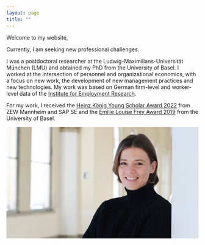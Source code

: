 ```yaml
---
layout: page
title: ""
---
```


Welcome to my website, 

Currently, I am seeking new professional challenges. 

I was a postdoctoral researcher at the Ludwig-Maximilians-Universität München (LMU) and obtained my PhD from the University of Basel. I worked at the intersection of personnel and organizational economics, with a focus on new work, the development of new management practices and new technologies. My work was based on German firm-level and worker-level data of the [Institute for Employment Research](https://www.iab.de/).

For my work, I received the [Heinz König Young Scholar Award 2022](https://www.zew.de/en/press/latest-press-releases/zew-honours-young-researcher-from-the-university-of-basel) from ZEW Mannheim and SAP SE and the [Emilie Louise Frey Award 2019](https://wwz.unibas.ch/en/faculty/awards-and-distinctions/emilie-louise-frey-preis/) from the University of Basel.

![Elisa Gerten](/ElisaGertenLMUc.jpg)
